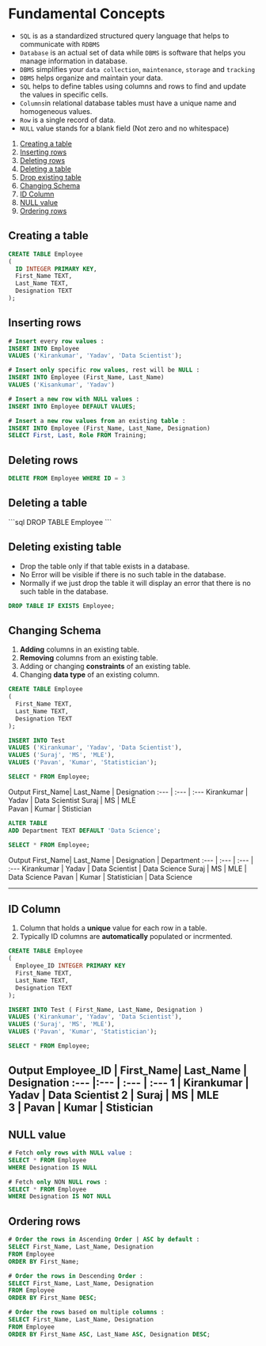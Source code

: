 # Fundamental Concepts

- `SQL` is as a standardized structured query language that helps to communicate with `RDBMS`
- `Database` is an actual set of data while `DBMS` is software that helps you manage information in database.
- `DBMS` simplifies your `data collection`, `maintenance`, `storage` and `tracking`
- `DBMS` helps organize and maintain your data.
- `SQL` helps to define tables using columns and rows to find and update the values in specific cells.
- `Columns`in relational database tables must have a unique name and homogeneous values.
- `Row` is a single record of data.
- `NULL` value stands for a blank field (Not zero and no whitespace)

1. <a href=#create>Creating a table</a>
2. <a href=#insert>Inserting rows</a>
3. <a href=#drow>Deleting rows</a>
4. <a href=#delete>Deleting a table</a>
5. <a href=#drop>Drop existing table</a>
6. <a href=#schema>Changing Schema</a>
7. <a href=#id>ID Column</a>
8. <a href=#null>NULL value</a>
9. <a href=#order>Ordering rows</a>

<h2 name=create>Creating a table</h2>

```sql
CREATE TABLE Employee
(
  ID INTEGER PRIMARY KEY,
  First_Name TEXT,
  Last_Name TEXT,
  Designation TEXT
);
```

<h2 name=insert>Inserting rows</h2>

```sql
# Insert every row values :
INSERT INTO Employee
VALUES ('Kirankumar', 'Yadav', 'Data Scientist');

# Insert only specific row values, rest will be NULL :
INSERT INTO Employee (First_Name, Last_Name)
VALUES ('Kisankumar', 'Yadav')

# Insert a new row with NULL values :
INSERT INTO Employee DEFAULT VALUES;

# Insert a new row values from an existing table :
INSERT INTO Employee (First_Name, Last_Name, Designation)
SELECT First, Last, Role FROM Training;
```

<h2 name=drow>Deleting rows</h2>

```sql
DELETE FROM Employee WHERE ID = 3
```

<h2 name=delete>Deleting a table</h2>
```sql
DROP TABLE Employee
```

<h2 name=drop>Deleting existing table</h2>

- Drop the table only if that table exists in a database.
- No Error will be visible if there is no such table in the database.
- Normally if we just drop the table it will display an error that there is no such table in the database.

```sql
DROP TABLE IF EXISTS Employee;
```

<h2 name='schema'>Changing Schema</h2>

1. **Adding** columns in an existing table.
2. **Removing** columns from an existing table.
3. Adding or changing **constraints** of an existing table.
4. Changing **data type** of an existing column.

```sql
CREATE TABLE Employee
(
  First_Name TEXT,
  Last_Name TEXT,
  Designation TEXT
);

INSERT INTO Test
VALUES ('Kirankumar', 'Yadav', 'Data Scientist'),
VALUES ('Suraj', 'MS', 'MLE'),
VALUES ('Pavan', 'Kumar', 'Statistician');

SELECT * FROM Employee;
```
Output
First_Name| Last_Name | Designation
:--- | :--- | :--- 
Kirankumar | Yadav | Data Scientist
Suraj | MS | MLE  
Pavan | Kumar | Stistician

```sql
ALTER TABLE 
ADD Department TEXT DEFAULT 'Data Science';

SELECT * FROM Employee;
```   
Output
First_Name| Last_Name | Designation | Department
:--- | :--- | :--- | :---
Kirankumar | Yadav | Data Scientist | Data Science
Suraj | MS | MLE | Data Science
Pavan | Kumar | Statistician | Data Science

---

<h2 name='id'>ID Column</h2>

1. Column that holds a **unique** value for each row in a table.
2. Typically ID columns are **automatically** populated or incrmented.

```sql
CREATE TABLE Employee
(
  Employee_ID INTEGER PRIMARY KEY
  First_Name TEXT,
  Last_Name TEXT,
  Designation TEXT
);

INSERT INTO Test ( First_Name, Last_Name, Designation )
VALUES ('Kirankumar', 'Yadav', 'Data Scientist'),
VALUES ('Suraj', 'MS', 'MLE'),
VALUES ('Pavan', 'Kumar', 'Statistician');

SELECT * FROM Employee;
```
Output
Employee_ID | First_Name| Last_Name | Designation
:--- |:--- | :--- | :--- 
1 | Kirankumar | Yadav | Data Scientist
2 | Suraj | MS | MLE  
3 | Pavan | Kumar | Stistician
---

<h2 name=null>NULL value</h2>

```sql
# Fetch only rows with NULL value :
SELECT * FROM Employee
WHERE Designation IS NULL

# Fetch only NON NULL rows :
SELECT * FROM Employee
WHERE Designation IS NOT NULL
```

<h2 name=order>Ordering rows</h2>

```sql
# Order the rows in Ascending Order | ASC by default :
SELECT First_Name, Last_Name, Designation 
FROM Employee
ORDER BY First_Name;

# Order the rows in Descending Order :
SELECT First_Name, Last_Name, Designation 
FROM Employee
ORDER BY First_Name DESC;

# Order the rows based on multiple columns :
SELECT First_Name, Last_Name, Designation 
FROM Employee
ORDER BY First_Name ASC, Last_Name ASC, Designation DESC;
```
